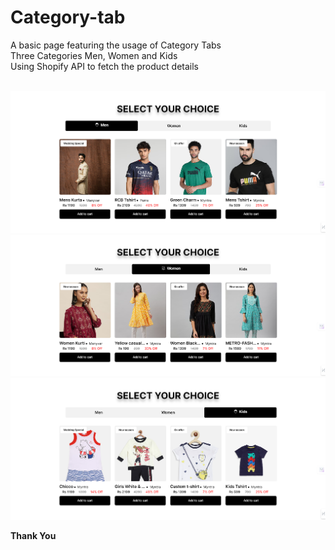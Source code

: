 # Category-tab
A basic page featuring the usage of Category Tabs <br>
Three Categories Men, Women and Kids <br>
Using Shopify API to fetch the product details <br> <br>

<img src = "/icon/Screenshot 2024-04-24 043943.png">
<br>
<img src = "/icon/Screenshot 2.png">
<br>
<img src = "/icon/Screenshot 3.png">
<br>

<b>Thank You</b>
